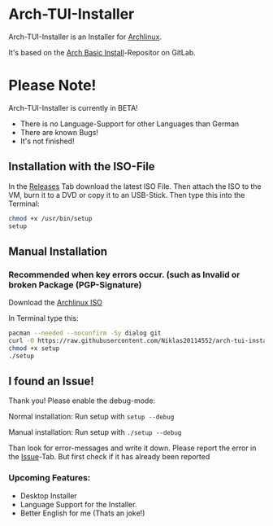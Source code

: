 # Arch-TUI-Installer

Arch-TUI-Installer is an Installer for [Archlinux](https://archlinux.org).

It's based on the [Arch Basic Install](https://gitlab.com/sontypiminternet/arch-basic)-Repositor on GitLab.

# Please Note!

Arch-TUI-Installer is currently in BETA!
- There is no Language-Support for other Languages than German
- There are known Bugs!
- It's not finished!
## Installation with the ISO-File

In the [Releases](https://github.com/Niklas20114552/arch-tui-installer/releases) Tab download the latest ISO File. Then attach the ISO to the VM, burn it to a DVD or copy it to an USB-Stick.
Then type this into the Terminal:

```bash
chmod +x /usr/bin/setup
setup
```
## Manual Installation
### Recommended when key errors occur. (such as Invalid or broken Package (PGP-Signature)
Download the [Archlinux ISO](https://archlinux.org/download/)

In Terminal type this:
```bash
pacman --needed --noconfirm -Sy dialog git
curl -O https://raw.githubusercontent.com/Niklas20114552/arch-tui-installer/main/setup
chmod +x setup
./setup
```

## I found an Issue!

Thank you! Please enable the debug-mode:

Normal installation: Run setup with `setup --debug`

Manual installation: Run setup with `./setup --debug`

Than look for error-messages and write it down. Please report the error in the [Issue](https://github.com/Niklas20114552/arch-tui-installer/issues)-Tab. But first check if it has already been reported
### Upcoming Features:

- Desktop Installer
- Language Support for the Installer.
- Better English for me (Thats an joke!)
